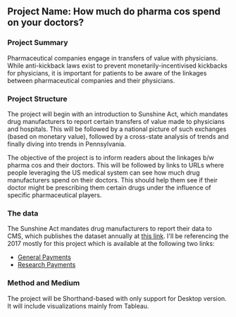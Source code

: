 ## Project Name: How much do pharma cos spend on your doctors?

### Project Summary
Pharmaceutical companies engage in transfers of value with physicians. While anti-kickback laws exist to prevent monetarily-incentivised kickbacks for physicians, it is important for patients to be aware of the linkages between pharmaceutical companies and their physicians. 

### Project Structure
The project will begin with an introduction to Sunshine Act, which mandates drug manufacturers to report certain transfers of value made to physicians and hospitals. This will be followed by a national picture of such exchanges (based on monetary value), followed by a cross-state analysis of trends and finally diving into trends in Pennsylvania.

The objective of the project is to inform readers about the linkages b/w pharma cos and their doctors. This will be followed by links to URLs where people leveraging the US medical system can see how much drug manufacturers spend on their doctors. This should help them see if their doctor might be prescribing them certain drugs under the influence of specific pharmaceutical players.

### The data
The Sunshine Act mandates drug manufacturers to report their data to CMS, which publishes the dataset annually at [this link](https://openpaymentsdata.cms.gov/browse). I'll be referencing the 2017 mostly for this project which is available at the following two links:
* [General Payments](https://openpaymentsdata.cms.gov/dataset/General-Payment-Data-Detailed-Dataset-2017-Reporti/a3u6-h38p) 
* [Research Payments](https://openpaymentsdata.cms.gov/dataset/Research-Payment-Data-Detailed-Dataset-2017-Report/pg9r-tqp5)

### Method and Medium
The project will be Shorthand-based with only support for Desktop version. It will include visualizations mainly from Tableau. 
